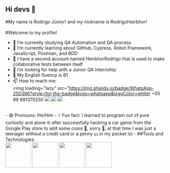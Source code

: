 ## Hi devs 👋

#My name is Rodrigo Júnior! and my nickname is RodrigoHeirbhor!
<br><br>
#Welcome to my profile!

- 🔭 I’m currently studying QA Automation and QA process
- 🌱 I’m currently learning about GitHub, Cypress, Robot Framework, JavaScript, Postman, and BDD
- 👯 I have a second account named HeirbhorRodrigo that is used to make collaborative tests between itself
- 🤔 I’m looking for help with a Junior QA Internship
- 💬 My English fluency is B1
- 📫 How to reach me: 
<br><div>
<img loading="lazy" src="https://img.shields.io/badge/WhatsApp-25D366?style=for-the-badge&logo=whatsapp&logoColor=white) +55 99 991379250
<a href="https://instagram.com/rodrigo.heirbhor" target="_blank"><img loading="lazy" src="https://img.shields.io/badge/-Instagram-%23E4405F?style=for-the-badge&logo=instagram&logoColor=white" target="_blank"></a>
<a href = "mailto:rodrigoheirbhor@gmail.com"><img loading="lazy" src="https://img.shields.io/badge/Gmail-D14836?style=for-the-badge&logo=gmail&logoColor=white" target="_blank"></a>
<a href="https://www.linkedin.com/in/rodrigoheirbhor" target="_blank"><img loading="lazy" src="https://img.shields.io/badge/-LinkedIn-%230077B5?style=for-the-badge&logo=linkedin&logoColor=white" target="_blank"></a>   
</div><br>
- 😄 Pronouns: He/Him
- ⚡ Fun fact: I learned to program out of pure curiosity and alone 🤓 after successfully hacking a car game from the Google Play store to add some coins 👀, sorry 🥺, at that time I was just a teenager without a credit card or a penny 💵 in my pocket lol
- ##Tools and Technologies:
<br><img loading="lazy"
src="https://cdn.jsdelivr.net/gh/devicons/devicon@latest/icons/github/github-original-wordmark.svg" width="80" height="80"/>     <img src="https://cdn.jsdelivr.net/gh/devicons/devicon@latest/icons/cypressio/cypressio-original-wordmark.svg" width="80" height="80"/>     <img src="https://cdn.jsdelivr.net/gh/devicons/devicon@latest/icons/postman/postman-original.svg" width="80" height="80"/>     <img src="https://cdn.jsdelivr.net/gh/devicons/devicon@latest/icons/javascript/javascript-original.svg" width="80" height="80"/>
